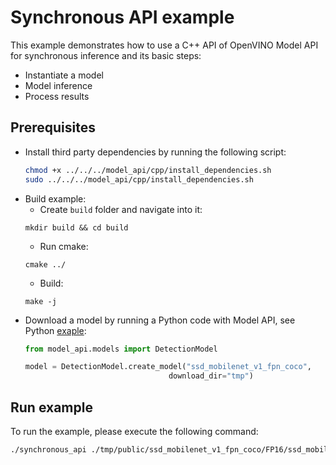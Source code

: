 # Synchronous API example
This example demonstrates how to use a C++ API of OpenVINO Model API for synchronous inference and its basic steps:
- Instantiate a model
- Model inference
- Process results

## Prerequisites
- Install third party dependencies by running the following script:
    ```bash
    chmod +x ../../../model_api/cpp/install_dependencies.sh
    sudo ../../../model_api/cpp/install_dependencies.sh
    ```
- Build example:
   - Create `build` folder and navigate into it:
   ```
   mkdir build && cd build
   ```
   - Run cmake:
   ```
   cmake ../
   ```
   - Build:
   ```
   make -j
   ```
- Download a model by running a Python code with Model API, see Python [exaple](../../python/synchronous_api/README.md):
    ```python
    from model_api.models import DetectionModel

    model = DetectionModel.create_model("ssd_mobilenet_v1_fpn_coco",
                                    download_dir="tmp")
    ```

## Run example
To run the example, please execute the following command:
```bash
./synchronous_api ./tmp/public/ssd_mobilenet_v1_fpn_coco/FP16/ssd_mobilenet_v1_fpn_coco.xml <path_to_image>
```
